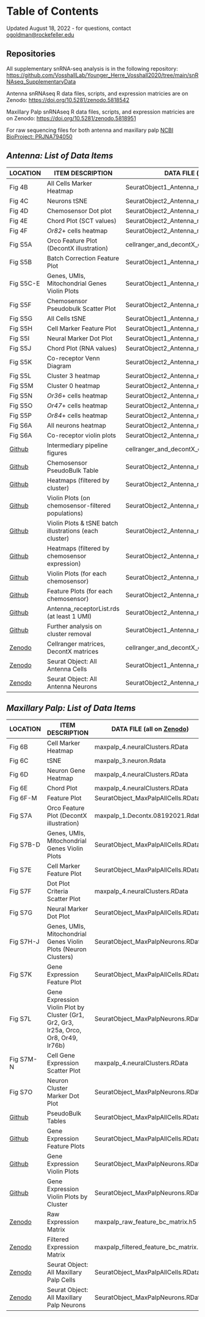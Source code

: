 # Table of Contents
Updated August 18, 2022 - for questions, contact ogoldman@rockefeller.edu  

## Repositories
All supplementary snRNA-seq analysis is in the following repository:
https://github.com/VosshallLab/Younger_Herre_Vosshall2020/tree/main/snRNAseq_SupplementaryData

Antenna snRNAseq R data files, scripts, and expression matricies are on Zenodo:
https://doi.org/10.5281/zenodo.5818542

Maxillary Palp snRNAseq R data files, scripts, and expression matricies are on Zenodo:
https://doi.org/10.5281/zenodo.5818951

For raw sequencing files for both antenna and maxillary palp [NCBI BioProject: PRJNA794050](https://www.ncbi.nlm.nih.gov/sra?linkname=bioproject_sra_all&from_uid=794050)

## *Antenna: List of Data Items*
| LOCATION 	| ITEM DESCRIPTION 	| DATA FILE (all on [Zenodo](https://doi.org/10.5281/zenodo.5818542)) 	| SCRIPT USED TO GENERATE (all on [Github](https://github.com/VosshallLab/Younger_Herre_Vosshall2020/tree/main/snRNAseq_SupplementaryData/Antenna)) 	|
|---	|---	|---	|---	|
| Fig 4B 	| All Cells Marker Heatmap 	| SeuratObject1_Antenna_mergedBatches_AllCells.rds 	| Antenna_Figures2_AllCells.R 	|
| Fig 4C 	| Neurons tSNE 	| SeuratObject2_Antenna_mergedBatches_Neurons.rds 	| Antenna_Figures1_Neurons.R 	|
| Fig 4D 	| Chemosensor Dot plot 	| SeuratObject2_Antenna_mergedBatches_Neurons.rds 	| Antenna_Figures1_Neurons.R 	|
| Fig 4E 	| Chord Plot (SCT values)	| SeuratObject2_Antenna_mergedBatches_Neurons.rds 	| Antenna_Figures1_Neurons.R 	|
| Fig 4F 	| _Or82_+ cells heatmap 	| SeuratObject2_Antenna_mergedBatches_Neurons.rds 	| Antenna_Figures3_NeuronExampleHeatmaps.R 	|
| Fig S5A 	| Orco Feature Plot (DecontX illustration) 	| cellranger_and_decontX_outputs 	| Antenna_Figures2_AllCells.R 	|
| Fig S5B 	| Batch Correction Feature Plot 	| SeuratObject1_Antenna_mergedBatches_AllCells.rds 	| Antenna_Pipeline.R 	|
| Fig S5C-E 	| Genes, UMIs, Mitochondrial Genes Violin Plots 	| SeuratObject1_Antenna_mergedBatches_AllCells.rds 	| Antenna_Figures2_AllCells.R 	|
| Fig S5F 	| Chemosensor Pseudobulk Scatter Plot	| SeuratObject2_Antenna_mergedBatches_Neurons.rds 	| Antenna_Figures4_NeuronPseudobulk.R 	|
| Fig S5G 	| All Cells tSNE 	| SeuratObject1_Antenna_mergedBatches_AllCells.rds 	| Antenna_Pipeline.R 	|
| Fig S5H 	| Cell Marker Feature Plot 	| SeuratObject1_Antenna_mergedBatches_AllCells.rds 	| Antenna_Pipeline.R 	|
| Fig S5I 	| Neural Marker Dot Plot 	| SeuratObject1_Antenna_mergedBatches_AllCells.rds 	| Antenna_Pipeline.R 	|
| Fig S5J 	| Chord Plot (RNA values)	| SeuratObject2_Antenna_mergedBatches_Neurons.rds 	| Antenna_Figures1_Neurons.R 	|
| Fig S5K 	| Co-receptor Venn Diagram | SeuratObject2_Antenna_mergedBatches_Neurons.rds 	| Antenna_Figures1_Neurons.R 	|
| Fig S5L 	| Cluster 3 heatmap 	| SeuratObject2_Antenna_mergedBatches_Neurons.rds 	| Antenna_Figures3_NeuronExampleHeatmaps.R 	|
| Fig S5M 	| Cluster 0 heatmap 	| SeuratObject2_Antenna_mergedBatches_Neurons.rds 	| Antenna_Figures3_NeuronExampleHeatmaps.R 	|
| Fig S5N 	| _Or36_+ cells heatmap 	| SeuratObject2_Antenna_mergedBatches_Neurons.rds 	| Antenna_Figures3_NeuronExampleHeatmaps.R 	|
| Fig S5O 	| _Or47_+ cells heatmap 	| SeuratObject2_Antenna_mergedBatches_Neurons.rds 	| Antenna_Figures3_NeuronExampleHeatmaps.R 	|
| Fig S5P 	| _Or84_+ cells heatmap 	| SeuratObject2_Antenna_mergedBatches_Neurons.rds 	| Antenna_Figures3_NeuronExampleHeatmaps.R 	|
| Fig S6A 	| All neurons heatmap 	| SeuratObject2_Antenna_mergedBatches_Neurons.rds 	| Antenna_Figures3_NeuronExampleHeatmaps.R 	|
| Fig S6A 	| Co-receptor violin plots 	| SeuratObject2_Antenna_mergedBatches_Neurons.rds 	| Antenna_Figures3_NeuronExampleHeatmaps.R 	|
| [Github](https://github.com/VosshallLab/Younger_Herre_Vosshall2020/tree/main/snRNAseq_SupplementaryData/Antenna/Antenna_Pipeline_Intermediate_Figures)  	| Intermediary pipeline figures	| cellranger_and_decontX_outputs.zip	| Antenna_Pipeline.R	|
| [Github](https://github.com/VosshallLab/Younger_Herre_Vosshall2020/tree/main/snRNAseq_SupplementaryData/Antenna/Antenna_Figures4_NeuronPseudobulk_Output)  	| Chemosensor PseudoBulk Table	| SeuratObject2_Antenna_mergedBatches_Neurons.rds	| Antenna_Figures4_NeuronPseudobulk.R 	|
| [Github](https://github.com/VosshallLab/Younger_Herre_Vosshall2020/tree/main/snRNAseq_SupplementaryData/Antenna/Antenna_SuppData1_Heatmaps_ViolinPlots/10b_byCluster_heatmaps_avggenelist_reclustered_res4) 	| Heatmaps (filtered by cluster) 	| SeuratObject2_Antenna_mergedBatches_Neurons.rds	| Antenna_SuppData1_Heatmaps.R 	|
| [Github](https://github.com/VosshallLab/Younger_Herre_Vosshall2020/tree/main/snRNAseq_SupplementaryData/Antenna/Antenna_SuppData1_Heatmaps_ViolinPlots/10c_byCluster_violinplot_topgenes_reclustered_res4)	 	| Violin Plots (on chemosensor-filtered populations) 	| SeuratObject2_Antenna_mergedBatches_Neurons.rds	| Antenna_SuppData1_Heatmaps.R 	|
| [Github](https://github.com/VosshallLab/Younger_Herre_Vosshall2020/tree/main/snRNAseq_SupplementaryData/Antenna/Antenna_SuppData1_Heatmaps_ViolinPlots/10d_byCluster_batchcheck) 	 	| Violin Plots & tSNE batch illustrations (each cluster) 	| SeuratObject2_Antenna_mergedBatches_Neurons.rds	| Antenna_SuppData1_Heatmaps.R 	|
| [Github](https://github.com/VosshallLab/Younger_Herre_Vosshall2020/tree/main/snRNAseq_SupplementaryData/Antenna/Antenna_SuppData1_Heatmaps_ViolinPlots/11a_byGene_heatmaps)	| Heatmaps (filtered by chemosensor expression) 	| SeuratObject2_Antenna_mergedBatches_Neurons.rds	| Antenna_SuppData1_Heatmaps.R 	|
| [Github](https://github.com/VosshallLab/Younger_Herre_Vosshall2020/tree/main/snRNAseq_SupplementaryData/Antenna/Antenna_SuppData1_Heatmaps_ViolinPlots/11b_byGene_violinplot) 	 	| Violin Plots (for each chemosensor) 	| SeuratObject2_Antenna_mergedBatches_Neurons.rds	| 
| [Github](https://github.com/VosshallLab/Younger_Herre_Vosshall2020/tree/main/snRNAseq_SupplementaryData/Antenna/Antenna_SuppData2_FeaturePlots)	 	| Feature Plots (for each chemosensor) 	| SeuratObject2_Antenna_mergedBatches_Neurons.rds	| Antenna_SuppData2_FeaturePlots.R 	|
| [Github](https://github.com/VosshallLab/Younger_Herre_Vosshall2020/tree/main/snRNAseq_SupplementaryData/Antenna) 	| Antenna_receptorList.rds (at least 1 UMI) 	| SeuratObject2_Antenna_mergedBatches_Neurons.rds	| Antenna_SuppData1_Heatmaps.R 	|
| [Github](https://github.com/VosshallLab/Younger_Herre_Vosshall2020/tree/main/snRNAseq_SupplementaryData/Antenna/Antenna_SuppData3_PlotsOnAmbiguousNeuralClusters)	 	| Further analysis on cluster removal 	| SeuratObject1_Antenna_mergedBatches_AllCells.rds	| Antenna_Pipeline.R 	|
| [Zenodo](https://doi.org/10.5281/zenodo.5818542) 	| Cellranger matrices, DecontX matrices	| cellranger_and_decontX_outputs.zip 	| Antenna_Pipeline.R 	|
| [Zenodo](https://doi.org/10.5281/zenodo.5818542) 	| Seurat Object: All Antenna Cells 	| SeuratObject1_Antenna_mergedBatches_AllCells.rds 	| Antenna_Pipeline.R 	|
| [Zenodo](https://doi.org/10.5281/zenodo.5818542) 	| Seurat Object: All Antenna Neurons 	| SeuratObject2_Antenna_mergedBatches_Neurons.rds	| Antenna_Pipeline.R 	|



## *Maxillary Palp: List of Data Items*
|  LOCATION 	| ITEM DESCRIPTION 	| DATA FILE (all on [Zenodo](https://doi.org/10.5281/zenodo.5818951)) 	| SCRIPT FILE (all on [Zenodo](https://doi.org/10.5281/zenodo.5818951))	|
|---	|---	|---	|---	|
| Fig 6B 	| Cell Marker Heatmap  	| maxpalp_4.neuralClusters.RData 	| maxpalp_5.expressedReceptors.R 	|
| Fig 6C 	| tSNE 	| maxpalp_3.neuron.Rdata 	| maxpalp_3.check_receptor.R 	|
| Fig 6D 	| Neuron Gene Heatmap 	| maxpalp_4.neuralClusters.RData 	| maxpalp_5.expressedReceptors.R 	|
| Fig 6E 	| Chord Plot 	| maxpalp_4.neuralClusters.RData 	| maxpalp_5.expressedReceptors.R 	|
| Fig 6F-M 	| Feature Plot 	| SeuratObject_MaxPalpAllCells.RData 	| FeaturePlots.R 	|
| Fig S7A 	| Orco Feature Plot (DecontX illustration) 	| maxpalp_1.Decontx.08192021.Rdata 	| maxpalp_1.decontX.R 	|
| Fig S7B-D 	| Genes, UMIs, Mitochondrial Genes Violin Plots 	| SeuratObject_MaxPalpAllCells.RData 	| ViolinPlots.R 	|
| Fig S7E 	| Cell Marker Feature Plot 	| SeuratObject_MaxPalpAllCells.RData 	| FeaturePlots.R 	|
| Fig S7F 	| Dot Plot Criteria Scatter Plot 	| maxpalp_4.neuralClusters.RData 	| maxpalp_5.expressedReceptors.R 	|
| Fig S7G 	| Neural Marker Dot Plot 	| SeuratObject_MaxPalpAllCells.RData 	| FeaturePlots.R 	|
| Fig S7H-J 	| Genes, UMIs, Mitochondrial Genes Violin Plots (Neuron Clusters) 	| SeuratObject_MaxPalpNeurons.RData 	| ViolinPlots.R 	|
| Fig S7K 	| Gene Expression Feature Plot 	| SeuratObject_MaxPalpAllCells.RData 	| FeaturePlots.R 	|
| Fig S7L 	| Gene Expression Violin Plot by Cluster (Gr1, Gr2, Gr3, Ir25a, Orco, Or8, Or49, Ir76b) 	| SeuratObject_MaxPalpNeurons.RData 	| ViolinPlots.R 	|
| Fig S7M-N 	| Cell Gene Expression Scatter Plot 	| maxpalp_4.neuralClusters.RData 	| maxpalp_5.expressedReceptors.R 	|
| Fig S7O 	| Neuron Cluster Marker Dot Plot 	| SeuratObject_MaxPalpNeurons.RData 	| FeaturePlots.R 	|
| [Github](https://github.com/VosshallLab/Younger_Herre_Vosshall2020/tree/main/snRNAseq_SupplementaryData/PseudobulkTables) 	| PseudoBulk Tables 	| SeuratObject_MaxPalpAllCells.RData 	| PseudoBulkTables.R 	|
| [Github](https://github.com/VosshallLab/Younger_Herre_Vosshall2020/tree/main/snRNAseq_SupplementaryData/MaxPalp_FeaturePlots) 	| Gene Expression Feature Plots 	| SeuratObject_MaxPalpAllCells.RData 	| FeaturePlots.R 	|
| [Github](https://github.com/VosshallLab/Younger_Herre_Vosshall2020/tree/main/snRNAseq_SupplementaryData/MaxPalp_ViolinPlots) 	| Gene Expression Violin Plots 	| SeuratObject_MaxPalpNeurons.RData 	| ViolinPlots.R 	|
| [Github](https://github.com/VosshallLab/Younger_Herre_Vosshall2020/tree/main/snRNAseq_SupplementaryData/MaxPalp_ViolinPlots_byCluster) 	| Gene Expression Violin Plots by Cluster 	| SeuratObject_MaxPalpNeurons.RData 	| ViolinPlots.R 	|
| [Zenodo](https://zenodo.org/record/581895) 	| Raw Expression Matrix 	| maxpalp_raw_feature_bc_matrix.h5 	| N/A 	|
| [Zenodo](https://zenodo.org/record/5818952) 	| Filtered Expression Matrix 	| maxpalp_filtered_feature_bc_matrix.h5 	| N/A 	|
| [Zenodo](https://zenodo.org/record/5818952) 	| Seurat   Object: All Maxillary Palp Cells 	| SeuratObject_MaxPalpAllCells.RData 	| N/A 	|
| [Zenodo](https://zenodo.org/record/5818952) 	| Seurat   Object: All Maxillary Palp Neurons 	| SeuratObject_MaxPalpNeurons.RData 	| N/A 	|
